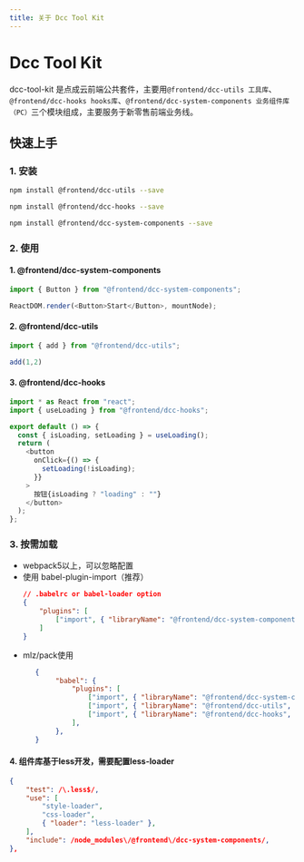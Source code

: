 ```yaml
---
title: 关于 Dcc Tool Kit
---
```


# Dcc Tool Kit

dcc-tool-kit 是点成云前端公共套件，主要用`@frontend/dcc-utils 工具库`、`@frontend/dcc-hooks hooks库`、`@frontend/dcc-system-components 业务组件库（PC）`三个模块组成，主要服务于新零售前端业务线。

## 快速上手
### 1. 安装

```bash
npm install @frontend/dcc-utils --save

npm install @frontend/dcc-hooks --save

npm install @frontend/dcc-system-components --save
```

### 2. 使用
#### 1. **@frontend/dcc-system-components**
``` ts
import { Button } from "@frontend/dcc-system-components";

ReactDOM.render(<Button>Start</Button>, mountNode);
```

#### 2. **@frontend/dcc-utils**
``` ts
import { add } from "@frontend/dcc-utils";

add(1,2)
```

#### 3. **@frontend/dcc-hooks**
``` ts
import * as React from "react";
import { useLoading } from "@frontend/dcc-hooks";

export default () => {
  const { isLoading, setLoading } = useLoading();
  return (
    <button
      onClick={() => {
        setLoading(!isLoading);
      }}
    >
      按钮{isLoading ? "loading" : ""}
    </button>
  );
};
```

### 3. 按需加载
* webpack5以上，可以忽略配置
* 使用 babel-plugin-import（推荐）
    ``` json
    // .babelrc or babel-loader option
    {
        "plugins": [
            ["import", { "libraryName": "@frontend/dcc-system-components"}]
        ]
    }
    ```
* mlz/pack使用
    ```json
       {
            "babel": {
                "plugins": [
                    ["import", { "libraryName": "@frontend/dcc-system-components", "camel2DashComponentName": false }],
                    ["import", { "libraryName": "@frontend/dcc-utils", "camel2DashComponentName": false }],
                    ["import", { "libraryName": "@frontend/dcc-hooks", "camel2DashComponentName": false }],
                ],
            },
       }
    ```
#### 4. 组件库基于less开发，需要配置less-loader
```json
{
    "test": /\.less$/,
    "use": [
        "style-loader",
        "css-loader",
        { "loader": "less-loader" },
    ],
    "include": /node_modules\/@frontend\/dcc-system-components/,
},
```
